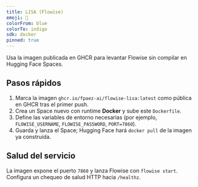 ```yaml
---
title: LISA (Flowise)
emoji: 🤖
colorFrom: blue
colorTo: indigo
sdk: docker
pinned: true
---
```


Usa la imagen publicada en GHCR para levantar Flowise sin compilar en Hugging Face Spaces.

## Pasos rápidos
1. Marca la imagen `ghcr.io/fpaez-ai/flowise-lisa:latest` como pública en GHCR tras el primer push.
2. Crea un Space nuevo con runtime **Docker** y sube este `Dockerfile`.
3. Define las variables de entorno necesarias (por ejemplo, `FLOWISE_USERNAME`, `FLOWISE_PASSWORD`, `PORT=7860`).
4. Guarda y lanza el Space; Hugging Face hará `docker pull` de la imagen ya construida.

## Salud del servicio
La imagen expone el puerto `7860` y lanza Flowise con `flowise start`. Configura un chequeo de salud HTTP hacia `/healthz`.
